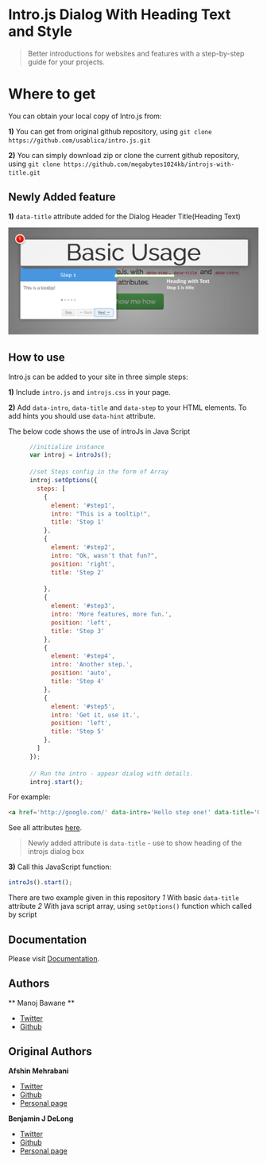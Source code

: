 # Intro.js Dialog With Heading Text and Style

> Better introductions for websites and features with a step-by-step guide for your projects.

# Where to get 
You can obtain your local copy of Intro.js from:

**1)** You can get from original github repository, using ```git clone https://github.com/usablica/intro.js.git```

**2)** You can simply download zip or clone the current github repository, using ```git clone https://github.com/megabytes1024kb/introjs-with-title.git```


## Newly Added feature

**1)** `data-title` attribute added for the Dialog Header Title(Heading Text)
<p align="center"><img src="https://github.com/megabytes1024kb/introjs-with-title/blob/master/introjs-header-title/intro-with-title.png"></p>



## How to use
Intro.js can be added to your site in three simple steps:

**1)** Include `intro.js` and `introjs.css` in your page.

**2)** Add `data-intro`, `data-title` and `data-step` to your HTML elements. To add hints you should use `data-hint` attribute.

The below code shows the use of introJs in Java Script
```javascript
	  //initialize instance
      var introj = introJs();

	  //set Steps config in the form of Array
	  introj.setOptions({
	    steps: [
	      {
	        element: '#step1',
	        intro: "This is a tooltip!",
	        title: 'Step 1'
	      },
	      {
	        element: '#step2',
	        intro: "Ok, wasn't that fun?",
	        position: 'right',
	        title: 'Step 2'

	      },
	      {
	        element: '#step3',
	        intro: 'More features, more fun.',
	        position: 'left',
	        title: 'Step 3'
	      },
	      {
	        element: '#step4',
	        intro: 'Another step.',
	        position: 'auto',
	        title: 'Step 4'
	      },
	      {
	        element: '#step5',
	        intro: 'Get it, use it.',
	        position: 'left',
	        title: 'Step 5'
	      },
	    ]
	  });

	  // Run the intro - appear dialog with details.
	  introj.start();
````


For example:

```html
<a href='http://google.com/' data-intro='Hello step one!' data-title='Google'></a>
````

See all attributes [here](https://introjs.com/docs/intro/attributes/).

> Newly added attribute is ```data-title``` - use to show heading of the introjs dialog box

**3)** Call this JavaScript function:
```javascript
introJs().start();
````

There are two example given in this repository
*1* With basic ```data-title``` attribute
*2* With java script array, using ```setOptions()``` function which called by script

## Documentation

Please visit [Documentation](http://introjs.com/docs).


## Authors
** Manoj Bawane **

- [Twitter](https://twitter.com/manojbawane03)
- [Github](https://github.com/megabytes1024kb)

## Original Authors

**Afshin Mehrabani**

- [Twitter](https://twitter.com/afshinmeh)
- [Github](https://github.com/afshinm)
- [Personal page](http://afshinm.name/)

**Benjamin J DeLong**

- [Twitter](https://twitter.com/bozdoz)
- [Github](https://github.com/bozdoz)
- [Personal page](https://bozdoz.com/)
